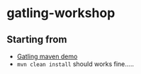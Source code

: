 # gatling-workshop

## Starting from

* [Gatling maven demo](https://github.com/gatling/gatling-maven-plugin-demo)
* `mvn clean install` should works fine.....